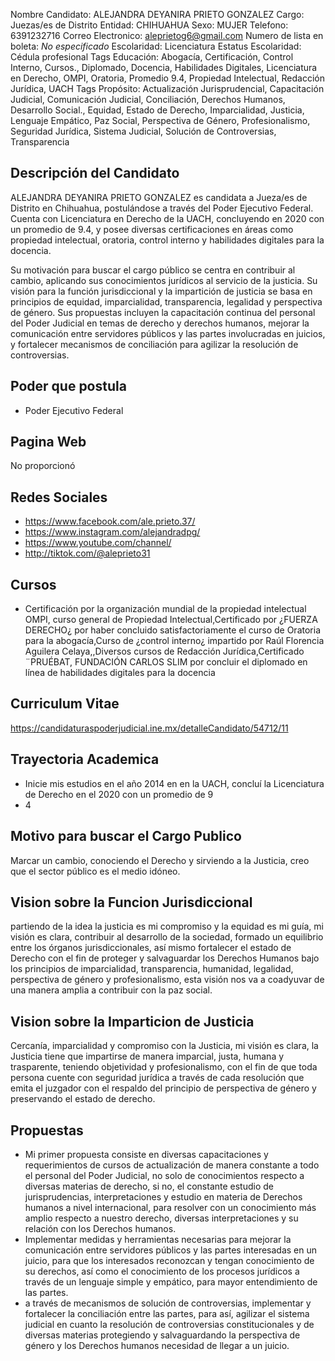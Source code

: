 Nombre Candidato: ALEJANDRA DEYANIRA PRIETO GONZALEZ
Cargo: Juezas/es de Distrito
Entidad: CHIHUAHUA
Sexo: MUJER
Telefono: 6391232716
Correo Electronico: aleprietog6@gmail.com
Numero de lista en boleta: *No especificado*
Escolaridad: Licenciatura
Estatus Escolaridad: Cédula profesional
Tags Educación: Abogacía, Certificación, Control Interno, Cursos., Diplomado, Docencia, Habilidades Digitales, Licenciatura en Derecho, OMPI, Oratoria, Promedio 9.4, Propiedad Intelectual, Redacción Jurídica, UACH
Tags Propósito: Actualización Jurisprudencial, Capacitación Judicial, Comunicación Judicial, Conciliación, Derechos Humanos, Desarrollo Social., Equidad, Estado de Derecho, Imparcialidad, Justicia, Lenguaje Empático, Paz Social, Perspectiva de Género, Profesionalismo, Seguridad Jurídica, Sistema Judicial, Solución de Controversias, Transparencia


## Descripción del Candidato 

ALEJANDRA DEYANIRA PRIETO GONZALEZ es candidata a Jueza/es de Distrito en Chihuahua, postulándose a través del Poder Ejecutivo Federal. Cuenta con Licenciatura en Derecho de la UACH, concluyendo en 2020 con un promedio de 9.4, y posee diversas certificaciones en áreas como propiedad intelectual, oratoria, control interno y habilidades digitales para la docencia.

Su motivación para buscar el cargo público se centra en contribuir al cambio, aplicando sus conocimientos jurídicos al servicio de la justicia. Su visión para la función jurisdiccional y la impartición de justicia se basa en principios de equidad, imparcialidad, transparencia, legalidad y perspectiva de género. Sus propuestas incluyen la capacitación continua del personal del Poder Judicial en temas de derecho y derechos humanos, mejorar la comunicación entre servidores públicos y las partes involucradas en juicios, y fortalecer mecanismos de conciliación para agilizar la resolución de controversias.


## Poder que postula

- Poder Ejecutivo Federal


## Pagina Web

No proporcionó


## Redes Sociales

- https://www.facebook.com/ale.prieto.37/
- https://www.instagram.com/alejandradpg/
- https://www.youtube.com/channel/
- http://tiktok.com/@aleprieto31


## Cursos

- Certificación por la organización mundial de la propiedad intelectual OMPI, curso general de Propiedad Intelectual,Certificado por ¿FUERZA DERECHO¿ por haber concluido satisfactoriamente el curso de Oratoria para la abogacía,Curso de ¿control interno¿ impartido por Raúl Florencia Aguilera Celaya,,Diversos cursos de Redacción Jurídica,Certificado ¨PRUÉBAT, FUNDACIÓN CARLOS SLIM por concluir el diplomado en línea de habilidades digitales para la docencia


## Curriculum Vitae

https://candidaturaspoderjudicial.ine.mx/detalleCandidato/54712/11


## Trayectoria Academica

- Inicie mis estudios en el año 2014 en en la UACH, concluí la Licenciatura de Derecho en el 2020 con un promedio de 9
- 4


## Motivo para buscar el Cargo Publico

Marcar un cambio, conociendo el Derecho y sirviendo a la Justicia, creo que el sector público es el medio idóneo.


## Vision sobre la Funcion Jurisdiccional

partiendo de la idea la justicia es mi compromiso y la equidad es mi guía, mi visión es clara, contribuir al desarrollo de la sociedad, formado un equilibrio entre los órganos jurisdiccionales, así mismo fortalecer el estado de Derecho con el fin de proteger y salvaguardar los Derechos Humanos bajo los principios de imparcialidad, transparencia, humanidad, legalidad, perspectiva de género y profesionalismo, esta visión nos va a coadyuvar de una manera amplia a contribuir con la paz social.


## Vision sobre la Imparticion de Justicia

Cercanía, imparcialidad y compromiso con la Justicia, mi visión es clara, la Justicia tiene que impartirse de manera imparcial, justa, humana y trasparente, teniendo objetividad y profesionalismo, con el fin de que toda persona cuente con seguridad jurídica a través de cada resolución que emita el juzgador con el respaldo del principio de perspectiva de género y preservando el estado de derecho.


## Propuestas

- Mi primer propuesta consiste en diversas capacitaciones y requerimientos de cursos de actualización de manera constante a todo el personal del Poder Judicial, no solo de conocimientos respecto a diversas materias de derecho, si no, el constante estudio de jurisprudencias, interpretaciones y estudio en materia de Derechos humanos a nivel internacional, para resolver con un conocimiento más amplio respecto a nuestro derecho, diversas interpretaciones y su relación con los Derechos humanos.
- Implementar medidas y herramientas necesarias para mejorar la comunicación entre servidores públicos y las partes interesadas en un juicio, para que los interesados reconozcan y tengan conocimiento de su derechos, así como el conocimiento de los procesos jurídicos a través de un lenguaje simple y empático, para mayor entendimiento de las partes.
- a través de mecanismos de solución de controversias, implementar y fortalecer la conciliación entre las partes, para así, agilizar el sistema judicial en cuanto la resolución de controversias constitucionales y de diversas materias protegiendo y salvaguardando la perspectiva de género y los Derechos humanos  necesidad de llegar a un juicio.

